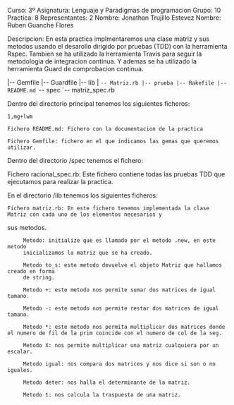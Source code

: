 Curso: 3º 
Asignatura: Lenguaje y Paradigmas de programacion 
Grupo: 10 
Practica: 8 
Representantes: 2 
Nombre: Jonathan Trujillo Estevez 
Nombre: Ruben Guanche Flores

Descripcion: En esta practica implmentaremos una clase matriz y sus metodos usando el desarollo dirigido por pruebas (TDD) con la herramienta Rspec. Tambien se ha utilizado la herramienta Travis para seguir la metodologia de integracion continua. Y ademas se ha utilizado la herramienta Guard de comprobacion continua.


|-- Gemfile
|-- Guardfile
|-- lib
|   `-- Matriz.rb
|-- prueba
|-- Rakefile
|-- README.md
`-- spec
    `-- matriz_spec.rb

Dentro del directorio principal tenemos los siguientes ficheros:

    1,mg+lwm

    Fichero README.md: Fichero con la documentacion de la practica
    
    Fichero Gemfile: fichero en el que indicamos las gemas que queremos utilizar.

Dentro del directorio /spec tenemos el fichero:

Fichero racional_spec.rb: Este fichero contiene todas las pruebas TDD que ejecutamos para realizar la practica.


En el directorio /lib tenemos los siguientes ficheros:

    Fichero matriz.rb: En este fichero tenemos implementada la clase Matriz con cada uno de los elementos necesarios y 
 sus metodos.

         Metodo: initialize que es llamado por el metodo .new, en este metodo
         inicializamos la matriz que se ha creado.

         Metodo to_s: este metodo devuelve el objeto Matriz que hallamos creado en forma
         de string.

         Metodo +: este metodo nos permite sumar dos matrices de igual tamano.

         Metodo -: este metodo nos permite restar dos matrices de igual tamano.

         Metodo *: este metodo nos permita multiplicar dos matrices donde el numero de fil de la prim coincide con el numero de col de la seg.

         Metodo X: nos permite multiplicar una matriz cualquiera por un escalar.

         Metodo igual: nos compara dos matrices y nos dice si son o no iguales.

         Metodo deter: nos halla el determinante de la matriz.

         Metodo t: nos calcula la traspuesta de una matriz.

